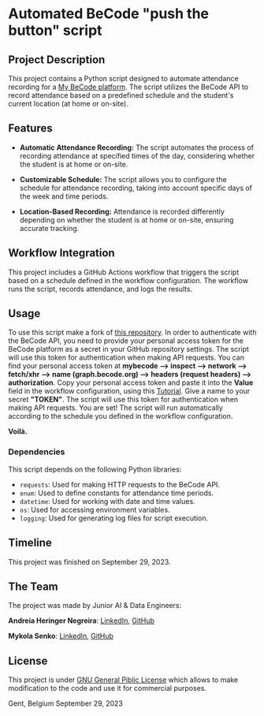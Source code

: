 # Automated BeCode "push the button" script
## Project Description

This project contains a Python script designed to automate attendance recording for a [My BeCode platform](https://my.becode.org/dashboard). The script utilizes the BeCode API to record attendance based on a predefined schedule and the student's current location (at home or on-site).
## Features

- **Automatic Attendance Recording:** The script automates the process of recording attendance at specified times of the day, considering whether the student is at home or on-site.

- **Customizable Schedule:** The script allows you to configure the schedule for attendance recording, taking into account specific days of the week and time periods.

- **Location-Based Recording:** Attendance is recorded differently depending on whether the student is at home or on-site, ensuring accurate tracking.
## Workflow Integration

This project includes a GitHub Actions workflow that triggers the script based on a schedule defined in the workflow configuration. The workflow runs the script, records attendance, and logs the results.
## Usage

To use this script make a fork of [this repository](https://github.com/MykolaSenko/becode_check.in.out_button_automatization). 
In order to authenticate with the BeCode API, you need to provide your personal access token for the BeCode platform as a secret in your GitHub repository settings. The script will use this token for authentication when making API requests. You can find your personal access token at **mybecode --> inspect --> network --> fetch/xhr --> name (graph.becode.org) --> headers (request headers) --> authorization**.
Copy your personal access token and paste it into the **Value** field in the workflow configuration, using this [Tutorial](./assets/secret.md). Give a name to your secret **"TOKEN"**. The script will use this token for authentication when making API requests.
You are set! The script will run automatically according to the schedule you defined in the workflow configuration.

**Voilà.**
### Dependencies

This script depends on the following Python libraries:

- `requests`: Used for making HTTP requests to the BeCode API.
- `enum`: Used to define constants for attendance time periods.
- `datetime`: Used for working with date and time values.
- `os`: Used for accessing environment variables.
- `logging`: Used for generating log files for script execution.
## Timeline

This project was finished on September 29, 2023.
## The Team

The project was made by Junior AI & Data Engineers:
    
**Andreia Heringer Negreira**: [LinkedIn](https://www.linkedin.com/in/andreiahnegreira/), [GitHub](https://github.com/andreia-negreira)
    
**Mykola Senko**: [LinkedIn](https://www.linkedin.com/in/mykola-senko-683510a4), [GitHub](https://github.com/MykolaSenko)
## License

This project is under [GNU General Piblic License](./LICENSE) which allows to make modification to the code and use it for commercial purposes.

Gent, Belgium
September 29, 2023
